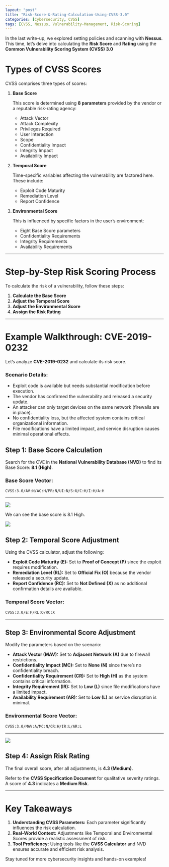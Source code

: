 ```yaml
---
layout: "post"
title: "Risk-Score-&-Rating-Calculation-Using-CVSS-3.0"
categories: [Cybersecurity, CVSS]
tags: [CVSS, Nessus, Vulnerability-Management, Risk-Scoring]
---
```


In the last write-up, we explored setting policies and scanning with **Nessus**. This time, let’s delve into calculating the **Risk Score** and **Rating** using the **Common Vulnerability Scoring System (CVSS) 3.0**

# Types of CVSS Scores

CVSS comprises three types of scores:

1. **Base Score**

   This score is determined using **8 parameters** provided by the vendor or a reputable risk-rating agency:
   - Attack Vector
   - Attack Complexity
   - Privileges Required
   - User Interaction
   - Scope
   - Confidentiality Impact
   - Integrity Impact
   - Availability Impact

2. **Temporal Score**

   Time-specific variables affecting the vulnerability are factored here. These include:
   - Exploit Code Maturity
   - Remediation Level
   - Report Confidence

3. **Environmental Score**

   This is influenced by specific factors in the user’s environment:
   - Eight Base Score parameters
   - Confidentiality Requirements
   - Integrity Requirements
   - Availability Requirements

---

# Step-by-Step Risk Scoring Process

To calculate the risk of a vulnerability, follow these steps:

1. **Calculate the Base Score**
2. **Adjust the Temporal Score**
3. **Adjust the Environmental Score**
4. **Assign the Risk Rating**

---

# Example Walkthrough: CVE-2019-0232

Let’s analyze **CVE-2019-0232** and calculate its risk score.

### Scenario Details:

- Exploit code is available but needs substantial modification before execution.
- The vendor has confirmed the vulnerability and released a security update.
- An attacker can only target devices on the same network (firewalls are in place).
- No confidentiality loss, but the affected system contains critical organizational information.
- File modifications have a limited impact, and service disruption causes minimal operational effects.

## Step 1: Base Score Calculation

Search for the CVE in the **National Vulnerability Database (NVD)** to find its Base Score: **8.1 (High)**.

### Base Score Vector:
`CVSS:3.0/AV:N/AC:H/PR:N/UI:N/S:U/C:H/I:H/A:H`

---

![](https://miro.medium.com/v2/resize:fit:720/format:webp/1*5fVeUI0DGKMnQVHskO6nhw.png)

We can see the base score is 8.1 High.

![](https://miro.medium.com/v2/resize:fit:720/format:webp/1*XXPLIYNhHTTS99ywlIrwbQ.png)

## Step 2: Temporal Score Adjustment

Using the CVSS calculator, adjust the following:

- **Exploit Code Maturity (E):** Set to **Proof of Concept (P)** since the exploit requires modification.
- **Remediation Level (RL):** Set to **Official Fix (O)** because the vendor released a security update.
- **Report Confidence (RC):** Set to **Not Defined (X)** as no additional confirmation details are available.

### Temporal Score Vector:
`CVSS:3.0/E:P/RL:O/RC:X`

---

## Step 3: Environmental Score Adjustment

Modify the parameters based on the scenario:

- **Attack Vector (MAV):** Set to **Adjacent Network (A)** due to firewall restrictions.
- **Confidentiality Impact (MC):** Set to **None (N)** since there’s no confidentiality breach.
- **Confidentiality Requirement (CR):** Set to **High (H)** as the system contains critical information.
- **Integrity Requirement (IR):** Set to **Low (L)** since file modifications have a limited impact.
- **Availability Requirement (AR):** Set to **Low (L)** as service disruption is minimal.

### Environmental Score Vector:
`CVSS:3.0/MAV:A/MC:N/CR:H/IR:L/AR:L`

---

![](https://miro.medium.com/v2/resize:fit:720/format:webp/1*LBRMzaUfeXOl9Bip_iUy8w.png)

## Step 4: Assign Risk Rating

The final overall score, after all adjustments, is **4.3 (Medium)**.

Refer to the **CVSS Specification Document** for qualitative severity ratings. A score of **4.3** indicates a **Medium Risk**.

---

# Key Takeaways

1. **Understanding CVSS Parameters:** Each parameter significantly influences the risk calculation.
2. **Real-World Context:** Adjustments like Temporal and Environmental Scores provide a realistic assessment of risk.
3. **Tool Proficiency:** Using tools like the **CVSS Calculator** and NVD ensures accurate and efficient risk analysis.

Stay tuned for more cybersecurity insights and hands-on examples!
